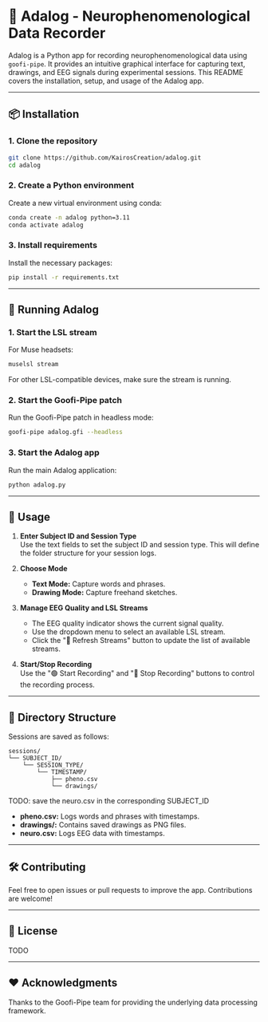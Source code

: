 # 🧠 Adalog - Neurophenomenological Data Recorder

Adalog is a Python app for recording neurophenomenological data using `goofi-pipe`. It provides an intuitive graphical interface for capturing text, drawings, and EEG signals during experimental sessions. This README covers the installation, setup, and usage of the Adalog app.

---

## 📦 Installation

### 1. Clone the repository
```bash
git clone https://github.com/KairosCreation/adalog.git
cd adalog
```

### 2. Create a Python environment
Create a new virtual environment using conda:
```bash
conda create -n adalog python=3.11
conda activate adalog
```

### 3. Install requirements
Install the necessary packages:
```bash
pip install -r requirements.txt
```

---

## 🚀 Running Adalog

### 1. Start the LSL stream
For Muse headsets:
```bash
muselsl stream
```

For other LSL-compatible devices, make sure the stream is running.

### 2. Start the Goofi-Pipe patch
Run the Goofi-Pipe patch in headless mode:
```bash
goofi-pipe adalog.gfi --headless 
```

### 3. Start the Adalog app
Run the main Adalog application:
```bash
python adalog.py
```

---

## 📝 Usage

1. **Enter Subject ID and Session Type**  
   Use the text fields to set the subject ID and session type. This will define the folder structure for your session logs.

3. **Choose Mode**  
   - **Text Mode:** Capture words and phrases.
   - **Drawing Mode:** Capture freehand sketches.

4. **Manage EEG Quality and LSL Streams**  
   - The EEG quality indicator shows the current signal quality.
   - Use the dropdown menu to select an available LSL stream.
   - Click the "🔄 Refresh Streams" button to update the list of available streams.

5. **Start/Stop Recording**  
   Use the "🟢 Start Recording" and "🔴 Stop Recording" buttons to control the recording process.

---

## 📂 Directory Structure

Sessions are saved as follows:
```
sessions/
└── SUBJECT_ID/
    └── SESSION_TYPE/
        └── TIMESTAMP/
            ├── pheno.csv
            └── drawings/
```
TODO: save the neuro.csv in the corresponding SUBJECT_ID

- **pheno.csv:** Logs words and phrases with timestamps.
- **drawings/:** Contains saved drawings as PNG files.
- **neuro.csv:** Logs EEG data with timestamps.

---

## 🛠️ Contributing

Feel free to open issues or pull requests to improve the app. Contributions are welcome!

---

## 📄 License

TODO

---

## ❤️ Acknowledgments

Thanks to the Goofi-Pipe team for providing the underlying data processing framework.
